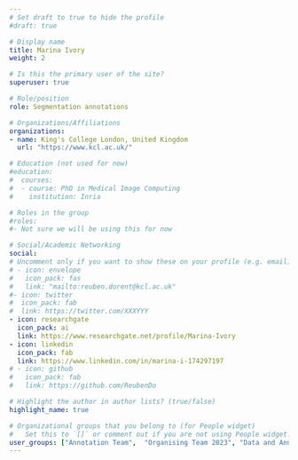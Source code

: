 ```yaml
---
# Set draft to true to hide the profile
#draft: true

# Display name
title: Marina Ivory
weight: 2

# Is this the primary user of the site?
superuser: true

# Role/position
role: Segmentation annotations

# Organizations/Affiliations
organizations:
- name: King's College London, United Kingdom
  url: "https://www.kcl.ac.uk/"

# Education (not used for now)
#education:
#  courses:
#  - course: PhD in Medical Image Computing
#    institution: Inria

# Roles in the group
#roles:
#- Not sure we will be using this for now

# Social/Academic Networking
social:
# Uncomment only if you want to show these on your profile (e.g. email)
# - icon: envelope
#   icon_pack: fas
#   link: "mailto:reuben.dorent@kcl.ac.uk"
#- icon: twitter
#  icon_pack: fab
#  link: https://twitter.com/XXXYYY
- icon: researchgate
  icon_pack: ai
  link: https://www.researchgate.net/profile/Marina-Ivory
- icon: linkedin
  icon_pack: fab
  link: https://www.linkedin.com/in/marina-i-174297197
# - icon: github
#   icon_pack: fab
#   link: https://github.com/ReubenDo

# Highlight the author in author lists? (true/false)
highlight_name: true

# Organizational groups that you belong to (for People widget)
#   Set this to `[]` or comment out if you are not using People widget.
user_groups: ["Annotation Team",  "Organising Team 2023", "Data and Annotation 2023"]
---
```

